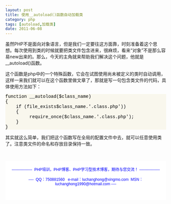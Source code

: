 ```yaml
---
layout: post
title: 使用__autoload()函数自动加载类
category: php
tags: [autoload,加载类]
date: 2011-06-08
---
```

<p>虽然PHP不是面向对象语言，但是我们一定要往这方面靠，时刻准备着这个思想。每次使用到类的时候就要把类文件包含进来，很麻烦，看来&ldquo;对象&rdquo;不是那么容易new出来的。那么，今天的主角就来帮助我们解决这个问题，他就是__autoload()函数。</p>
<p>这个函数是php中的一个特殊函数，它会在试图使用尚未被定义的类时自动调用，这样一来我们就可以在这个函数里做文章了，那就是写一句包含类文件的代码，具体使用方法如下：</p>
<div style="background-color: rgb(249, 247, 237);" id="codee_html">
<div style="font-family: &quot;Verdana&quot;,&quot;Consolas&quot;,&quot;Lucida Console&quot;,&quot;Courier New&quot;; color: rgb(0, 0, 0); background-color: rgb(249, 247, 237);" class="source"><span style="color: rgb(0, 0, 0);">function __autoload($class_name)</span><br />
<span style="color: rgb(0, 0, 0);">{</span><br />
<span style="color: rgb(0, 0, 0);">&nbsp;&nbsp;&nbsp; if (file_exists$class_name.'.class.php'))</span><br />
<span style="color: rgb(0, 0, 0);">&nbsp;&nbsp;&nbsp; {</span><br />
<span style="color: rgb(0, 0, 0);">&nbsp;&nbsp;&nbsp;&nbsp;&nbsp;&nbsp;&nbsp;&nbsp; require_once($class_name.'.class.php');</span><br />
<span style="color: rgb(0, 0, 0);">&nbsp;&nbsp;&nbsp; }</span><br />
<span style="color: rgb(0, 0, 0);">}</span></div>
</div>
<p>其实就这么简单，我们把这个函数写在全局的配置文件中去，就可以任意使用类了。注意类文件的命名和存放目录保持一致。</p>
<p>&nbsp;</p>
<div style="background-color: rgb(255, 255, 255); padding-top: 5px; padding-right: 5px; padding-bottom: 5px; padding-left: 5px; margin-top: 0px; margin-right: 0px; margin-bottom: 0px; margin-left: 0px; font-family: Arial, Verdana, sans-serif; font-size: 12px; ">
<p style="text-align: center;"><span style="color: rgb(0, 0, 255);">----------------&nbsp; PHP培训，PHP博客、PHP学习型技术博客，期待与您交流！ ----------------<br />
<br />
----&nbsp; QQ：750881560&nbsp;&nbsp; e-mail：luchanghong@xingmo.com&nbsp; MSN：luchanghong1990@hotmail.com ----</span></p>
<p style="text-align: center;">&nbsp;</p>
</div>
